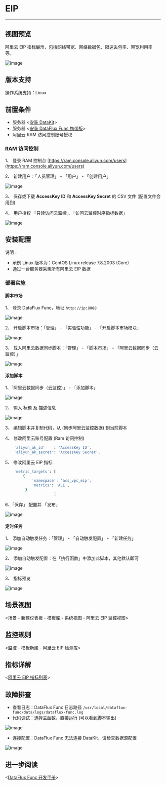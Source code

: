 # EIP

---

## 视图预览

阿里云 EIP 指标展示，包括网络带宽、网络数据包、限速丢包率、带宽利用率等。

![image](../../imgs/input-aliyun-eip-1.png)

## 版本支持

操作系统支持：Linux

## 前置条件

- 服务器 <[安装 DataKit](../../../datakit/datakit-install.md)>
- 服务器 <[安装 DataFlux Func 携带版](../../../dataflux-func/quick-start.md)>
- 阿里云 RAM 访问控制账号授权

### RAM 访问控制

1、 登录 RAM 控制台 [https://ram.console.aliyun.com/users](https://ram.console.aliyun.com/users)

2、 新建用户：「人员管理」 - 「用户」 - 「创建用户」

![image](../../imgs/input-aliyun-eip-2.png)

3、 保存或下载 **AccessKey** **ID** 和 **AccessKey Secret** 的 CSV 文件 (配置文件会用到)

4、 用户授权 「只读访问云监控」、「访问云监控时序指标数据」

![image](../../imgs/input-aliyun-eip-3.png)

## 安装配置

说明：

- 示例 Linux 版本为：CentOS Linux release 7.8.2003 (Core)
- 通过一台服务器采集所有阿里云 EIP 数据

### 部署实施

#### 脚本市场

1、 登录 DataFlux Func，地址 `http://ip:8088`

![image](../../imgs/input-aliyun-eip-4.png)

2、 开启脚本市场：「管理」 - 「实验性功能」 - 「开启脚本市场模块」

![image](../../imgs/input-aliyun-eip-5.png)

3、 载入阿里云数据同步脚本：「管理」 - 「脚本市场」 - 「阿里云数据同步（云监控）」

![image](../../imgs/input-aliyun-eip-6.png)

#### 添加脚本

1、「阿里云数据同步（云监控）」 - 「添加脚本」

![image](../../imgs/input-aliyun-eip-7.png)

2、 输入 标题 及 描述信息

![image](../../imgs/input-aliyun-eip-8.png)

3、 编辑脚本并复制代码，从 (同步阿里云监控数据) 到当前脚本

4、 修改阿里云账号配置 (Ram 访问控制)

```bash
    'aliyun_ak_id'    : 'AccessKey ID',
    'aliyun_ak_secret': 'AccessKey Secret',
```

5、 修改阿里云 EIP 指标

```bash
    'metric_targets': [
        {
            'namespace': 'acs_vpc_eip',
            'metrics': 'ALL',
         }
                      ]
```

6、「保存」 配置并 「发布」

![image](../../imgs/input-aliyun-eip-9.png)

#### 定时任务

1、 添加自动触发任务：「管理」 - 「自动触发配置」 - 「新建任务」

![image](../../imgs/input-aliyun-eip-10.png)

2、 添加自动触发配置：在「执行函数」中添加此脚本，其他默认即可

![image](../../imgs/input-aliyun-eip-11.png)

3、 指标预览

![image](../../imgs/input-aliyun-eip-12.png)

## 场景视图

<场景 - 新建仪表板 - 模板库 - 系统视图 - 阿里云 EIP 监控视图>

## 监控规则

<监控 - 模板新建 - 阿里云 EIP 检测库>

## 指标详解

<[阿里云 EIP 指标列表](https://help.aliyun.com/document_detail/162874.htm?spm=a2c4g.11186623.0.0.43b91c279SYf4b#concept-2482420)>

## 故障排查

- 查看日志：DataFlux Func 日志路径 `/usr/local/dataflux-func/data/logs/dataflux-func.log`
- 代码调试：选择主函数，直接运行 (可以看到脚本输出)

![image](../../imgs/input-aliyun-eip-13.png)

- 连接配置：DataFlux Func 无法连接 DataKit，请检查数据源配置

![image](../../imgs/input-aliyun-eip-14.png)

## 进一步阅读

<[DataFlux Func 开发手册](../../../dataflux-func/development-guide-basic.md)>
